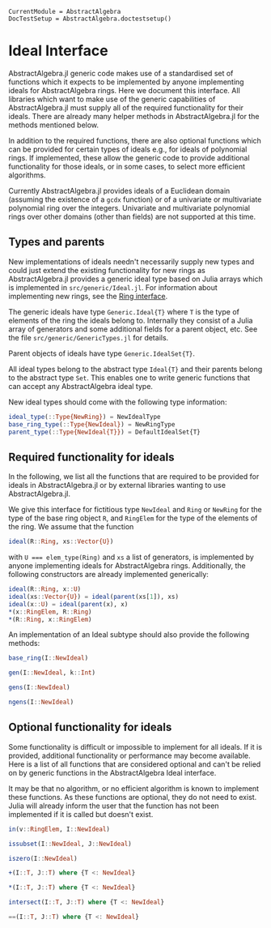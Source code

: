 ```@meta
CurrentModule = AbstractAlgebra
DocTestSetup = AbstractAlgebra.doctestsetup()
```

# Ideal Interface

AbstractAlgebra.jl generic code makes use of a standardised set of functions which it
expects to be implemented by anyone implementing ideals for AbstractAlgebra rings. 
Here we document this interface. All libraries which want to make use of the generic
capabilities of AbstractAlgebra.jl must supply all of the required functionality for their ideals.
There are already many helper methods in AbstractAlgebra.jl for the methods mentioned below.

In addition to the required functions, there are also optional functions which can be
provided for certain types of ideals e.g., for ideals of polynomial rings. If implemented,
these allow the generic code to provide additional functionality for those ideals, or in
some cases, to select more efficient algorithms.

Currently AbstractAlgebra.jl provides ideals of a Euclidean domain (assuming the existence of a `gcdx` function)
or of a univariate or multivariate polynomial ring over the integers. 
Univariate and multivariate polynomial rings over other
domains (other than fields) are not supported at this time.

## Types and parents

New implementations of ideals needn't necessarily supply new types and could just extend
the existing functionality for new rings as AbstractAlgebra.jl provides a generic ideal type
based on Julia arrays which is implemented in `src/generic/Ideal.jl`. For information 
about implementing new rings, see the [Ring interface](@ref "Ring Interface").

The generic ideals have type `Generic.Ideal{T}` where `T` is the type of
elements of the ring the ideals belong to. Internally they consist of a Julia
array of generators and some additional fields for a parent object, etc. See
the file `src/generic/GenericTypes.jl` for details.

Parent objects of ideals have type `Generic.IdealSet{T}`.

All ideal types belong to the abstract type `Ideal{T}` and their parents belong
to the abstract type `Set`. This enables one to write generic functions that
can accept any AbstractAlgebra ideal type.

New ideal types should come with the following type information:

```julia
ideal_type(::Type{NewRing}) = NewIdealType 
base_ring_type(::Type{NewIdeal}) = NewRingType
parent_type(::Type{NewIdeal{T}}) = DefaultIdealSet{T}
```
## Required functionality for ideals

In the following, we list all the functions that are required to be provided for ideals
in AbstractAlgebra.jl or by external libraries wanting to use AbstractAlgebra.jl.

We give this interface for fictitious type `NewIdeal` and `Ring` or `NewRing` for the type of the base ring
object `R`, and `RingElem` for the type of the elements of the ring.
We assume that the function

```julia
ideal(R::Ring, xs::Vector{U})
```

with `U === elem_type(Ring)` and `xs` a list of generators,
is implemented by anyone implementing ideals for AbstractAlgebra rings. 
Additionally, the following constructors are already implemented generically:

```julia
ideal(R::Ring, x::U)
ideal(xs::Vector{U}) = ideal(parent(xs[1]), xs)
ideal(x::U) = ideal(parent(x), x)
*(x::RingElem, R::Ring)
*(R::Ring, x::RingElem)
```

An implementation of an Ideal subtype should also provide the
following methods:

```julia
base_ring(I::NewIdeal)
```
```julia
gen(I::NewIdeal, k::Int)
```
```julia
gens(I::NewIdeal)
```
```julia
ngens(I::NewIdeal)
```

## Optional functionality for ideals

Some functionality is difficult or impossible to implement for all ideals.
If it is provided, additional functionality or performance may become available. Here
is a list of all functions that are considered optional and can't be relied on by
generic functions in the AbstractAlgebra Ideal interface.

It may be that no algorithm, or no efficient algorithm is known to implement these
functions. As these functions are optional, they do not need to exist. Julia will
already inform the user that the function has not been implemented if it is called but
doesn't exist.

```julia
in(v::RingElem, I::NewIdeal)
```
```julia
issubset(I::NewIdeal, J::NewIdeal)
```
```julia
iszero(I::NewIdeal)
```
```julia
+(I::T, J::T) where {T <: NewIdeal}
```
```julia
*(I::T, J::T) where {T <: NewIdeal}
```
```julia
intersect(I::T, J::T) where {T <: NewIdeal}
```
```julia
==(I::T, J::T) where {T <: NewIdeal}
```
